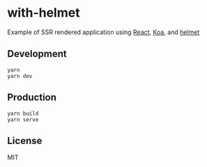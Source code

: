 # with-helmet

Example of SSR rendered application using [React](https://reactjs.org/), [Koa](http://koajs.com/), and [helmet](https://github.com/nfl/react-helmet)

## Development

```
yarn
yarn dev
```

## Production


```
yarn build
yarn serve
```

## License

MIT
